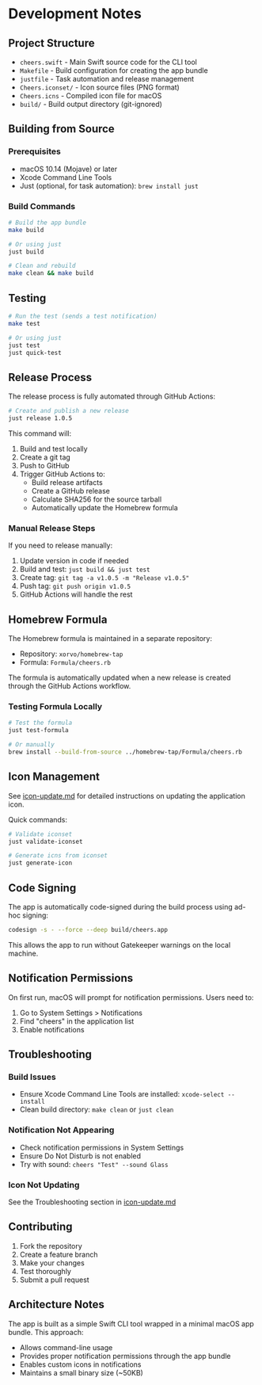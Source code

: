 # Development Notes

## Project Structure

- `cheers.swift` - Main Swift source code for the CLI tool
- `Makefile` - Build configuration for creating the app bundle
- `justfile` - Task automation and release management
- `Cheers.iconset/` - Icon source files (PNG format)
- `Cheers.icns` - Compiled icon file for macOS
- `build/` - Build output directory (git-ignored)

## Building from Source

### Prerequisites

- macOS 10.14 (Mojave) or later
- Xcode Command Line Tools
- Just (optional, for task automation): `brew install just`

### Build Commands

```bash
# Build the app bundle
make build

# Or using just
just build

# Clean and rebuild
make clean && make build
```

## Testing

```bash
# Run the test (sends a test notification)
make test

# Or using just
just test
just quick-test
```

## Release Process

The release process is fully automated through GitHub Actions:

```bash
# Create and publish a new release
just release 1.0.5
```

This command will:
1. Build and test locally
2. Create a git tag
3. Push to GitHub
4. Trigger GitHub Actions to:
   - Build release artifacts
   - Create a GitHub release
   - Calculate SHA256 for the source tarball
   - Automatically update the Homebrew formula

### Manual Release Steps

If you need to release manually:

1. Update version in code if needed
2. Build and test: `just build && just test`
3. Create tag: `git tag -a v1.0.5 -m "Release v1.0.5"`
4. Push tag: `git push origin v1.0.5`
5. GitHub Actions will handle the rest

## Homebrew Formula

The Homebrew formula is maintained in a separate repository:
- Repository: `xorvo/homebrew-tap`
- Formula: `Formula/cheers.rb`

The formula is automatically updated when a new release is created through the GitHub Actions workflow.

### Testing Formula Locally

```bash
# Test the formula
just test-formula

# Or manually
brew install --build-from-source ../homebrew-tap/Formula/cheers.rb
```

## Icon Management

See [icon-update.md](./icon-update.md) for detailed instructions on updating the application icon.

Quick commands:
```bash
# Validate iconset
just validate-iconset

# Generate icns from iconset
just generate-icon
```

## Code Signing

The app is automatically code-signed during the build process using ad-hoc signing:
```bash
codesign -s - --force --deep build/cheers.app
```

This allows the app to run without Gatekeeper warnings on the local machine.

## Notification Permissions

On first run, macOS will prompt for notification permissions. Users need to:
1. Go to System Settings > Notifications
2. Find "cheers" in the application list
3. Enable notifications

## Troubleshooting

### Build Issues

- Ensure Xcode Command Line Tools are installed: `xcode-select --install`
- Clean build directory: `make clean` or `just clean`

### Notification Not Appearing

- Check notification permissions in System Settings
- Ensure Do Not Disturb is not enabled
- Try with sound: `cheers "Test" --sound Glass`

### Icon Not Updating

See the Troubleshooting section in [icon-update.md](./icon-update.md)

## Contributing

1. Fork the repository
2. Create a feature branch
3. Make your changes
4. Test thoroughly
5. Submit a pull request

## Architecture Notes

The app is built as a simple Swift CLI tool wrapped in a minimal macOS app bundle. This approach:
- Allows command-line usage
- Provides proper notification permissions through the app bundle
- Enables custom icons in notifications
- Maintains a small binary size (~50KB)